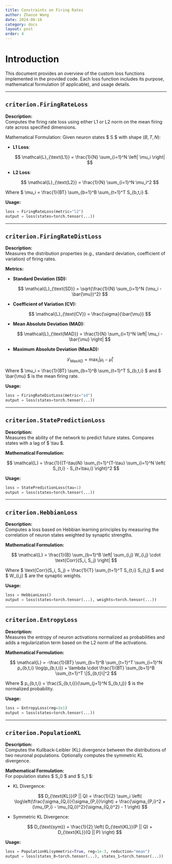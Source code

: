 ```yaml
---
title: Constraints on Firing Rates
author: Zhaoze Wang
date: 2024-06-16
category: docs
layout: post
order: 4
---
```


# Introduction

This document provides an overview of the custom loss functions implemented in the provided code. Each loss function includes its purpose, mathematical formulation (if applicable), and usage details.

---

## `criterion.FiringRateLoss`

**Description:**  
Computes the firing rate loss using either L1 or L2 norm on the mean firing rate across specified dimensions.

Mathematical Formulation:
Given neuron states $ S $ with shape $(B, T, N)$:  
- **L1 Loss**:  

  $$ \mathcal{L}_{\text{L1}} = \frac{1}{N} \sum_{i=1}^N \left| \mu_i \right| $$

- **L2 Loss**:  

  $$ \mathcal{L}_{\text{L2}} = \frac{1}{N} \sum_{i=1}^N \mu_i^2 $$
  
Where $ \mu_i = \frac{1}{BT} \sum_{b=1}^B \sum_{t=1}^T S_{b,t,i} $.

**Usage:**  
```python
loss = FiringRateLoss(metric="l2")
output = loss(states=torch.tensor(...))
```

---

## `criterion.FiringRateDistLoss`

**Description:**  
Measures the distribution properties (e.g., standard deviation, coefficient of variation) of firing rates.

**Metrics:**  
- **Standard Deviation (SD):**  
  
  $$
  \mathcal{L}_{\text{SD}} = \sqrt{\frac{1}{N} \sum_{i=1}^N (\mu_i - \bar{\mu})^2}
  $$

- **Coefficient of Variation (CV):**  

  $$
  \mathcal{L}_{\text{CV}} = \frac{\sigma}{\bar{\mu}}
  $$

- **Mean Absolute Deviation (MAD):**  

  $$
  \mathcal{L}_{\text{MAD}} = \frac{1}{N} \sum_{i=1}^N \left| \mu_i - \bar{\mu} \right|
  $$

- **Maximum Absolute Deviation (MaxAD):**  

  $$
  \mathcal{L}_{\text{MaxAD}} = \max_{i} \left| \mu_i - \bar{\mu} \right|
  $$

Where $ \mu_i = \frac{1}{BT} \sum_{b=1}^B \sum_{t=1}^T S_{b,t,i} $ and $ \bar{\mu} $ is the mean firing rate.

**Usage:**  
```python
loss = FiringRateDistLoss(metric="sd")
output = loss(states=torch.tensor(...))
```

---

## `criterion.StatePredictionLoss`

**Description:**  
Measures the ability of the network to predict future states. Compares states with a lag of $ \tau $.

**Mathematical Formulation:**  

$$
\mathcal{L} = \frac{1}{(T-\tau)N} \sum_{t=1}^{T-\tau} \sum_{i=1}^N \left( S_{t,i} - S_{t+\tau,i} \right)^2
$$

**Usage:**  
```python
loss = StatePredictionLoss(tau=1)
output = loss(states=torch.tensor(...))
```

---

## `criterion.HebbianLoss`

**Description:**  
Computes a loss based on Hebbian learning principles by measuring the correlation of neuron states weighted by synaptic strengths.

**Mathematical Formulation:**  

$$
\mathcal{L} = \frac{1}{B} \sum_{b=1}^B \left| \sum_{i,j} W_{i,j} \cdot \text{Corr}(S_i, S_j) \right|
$$

Where $ \text{Corr}(S_i, S_j) = \frac{1}{T} \sum_{t=1}^T S_{t,i} S_{t,j} $ and $ W_{i,j} $ are the synaptic weights.

**Usage:**  
```python
loss = HebbianLoss()
output = loss(states=torch.tensor(...), weights=torch.tensor(...))
```

---

## `criterion.EntropyLoss`

**Description:**  
Measures the entropy of neuron activations normalized as probabilities and adds a regularization term based on the L2 norm of the activations.

**Mathematical Formulation:**  

$$
\mathcal{L} = -\frac{1}{BT} \sum_{b=1}^B \sum_{t=1}^T \sum_{i=1}^N p_{b,t,i} \log(p_{b,t,i}) + \lambda \cdot \frac{1}{BT} \sum_{b=1}^B \sum_{t=1}^T \|S_{b,t}\|^2
$$

Where $ p_{b,t,i} = \frac{S_{b,t,i}}{\sum_{j=1}^N S_{b,t,j}} $ is the normalized probability.

**Usage:**  
```python
loss = EntropyLoss(reg=1e1)
output = loss(states=torch.tensor(...))
```

---

## `criterion.PopulationKL`

**Description:**  
Computes the Kullback-Leibler (KL) divergence between the distributions of two neuronal populations. Optionally computes the symmetric KL divergence.

**Mathematical Formulation:**  
For population states $ S_0 $ and $ S_1 $:  
- KL Divergence:  

  $$
  D_{\text{KL}}(P || Q) = \frac{1}{2} \sum_i \left( \log\left(\frac{\sigma_{Q,i}}{\sigma_{P,i}}\right) + \frac{\sigma_{P,i}^2 + (\mu_{P,i} - \mu_{Q,i})^2}{\sigma_{Q,i}^2} - 1 \right)
  $$

- Symmetric KL Divergence:  

  $$
  D_{\text{sym}} = \frac{1}{2} \left( D_{\text{KL}}(P || Q) + D_{\text{KL}}(Q || P) \right)
  $$

**Usage:**  
```python
loss = PopulationKL(symmetric=True, reg=1e-3, reduction="mean")
output = loss(states_0=torch.tensor(...), states_1=torch.tensor(...))
```